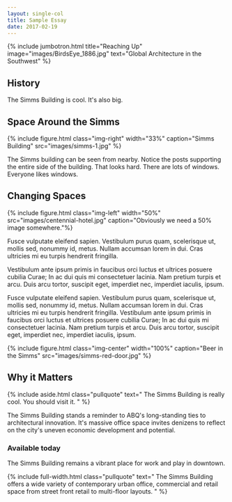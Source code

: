 ```yaml
---
layout: single-col
title: Sample Essay
date: 2017-02-19
---
```


{% include jumbotron.html
  title="Reaching Up"
  image="images/BirdsEye_1886.jpg"
  text="Global Architecture in the Southwest"
%}


## History
The Simms Building is cool. It's also big.

## Space Around the Simms
{% include figure.html class="img-right" width="33%" caption="Simms Building" src="images/simms-1.jpg" %}

The Simms building can be seen from nearby. Notice the posts supporting the entire side of the building. That looks hard. There are lots of windows. Everyone likes windows.


## Changing Spaces
{% include figure.html class="img-left" width="50%" src="images/centennial-hotel.jpg" caption="Obviously we need a 50% image somewhere."%}

Fusce vulputate eleifend sapien. Vestibulum purus quam, scelerisque ut, mollis sed, nonummy id, metus. Nullam accumsan lorem in dui. Cras ultricies mi eu turpis hendrerit fringilla.

Vestibulum ante ipsum primis in faucibus orci luctus et ultrices posuere cubilia Curae; In ac dui quis mi consectetuer lacinia. Nam pretium turpis et arcu. Duis arcu tortor, suscipit eget, imperdiet nec, imperdiet iaculis, ipsum.

Fusce vulputate eleifend sapien. Vestibulum purus quam, scelerisque ut, mollis sed, nonummy id, metus. Nullam accumsan lorem in dui. Cras ultricies mi eu turpis hendrerit fringilla. Vestibulum ante ipsum primis in faucibus orci luctus et ultrices posuere cubilia Curae; In ac dui quis mi consectetuer lacinia. Nam pretium turpis et arcu. Duis arcu tortor, suscipit eget, imperdiet nec, imperdiet iaculis, ipsum.

{% include figure.html class="img-center" width="100%" caption="Beer in the Simms" src="images/simms-red-door.jpg" %}


## Why it Matters
{% include aside.html class="pullquote" text="
The Simms Building is really cool. You should visit it.
" %}

The Simms Building stands a reminder to ABQ's long-standing ties to architectural innovation. It's massive office space invites denizens to reflect on the city's uneven economic development and potential.


### Available today
The Simms Building remains a vibrant place for work and play in downtown.

{% include full-width.html class="pullquote" text="
The Simms Building offers a wide variety of contemporary urban office, commercial and retail space from street front retail to multi-floor layouts.
" %}
